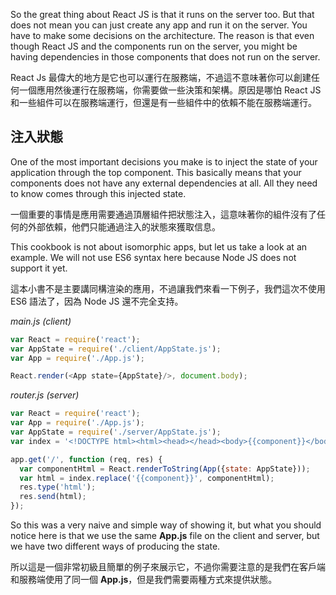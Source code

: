﻿So the great thing about React JS is that it runs on the server too. But that does not mean you can just create any app and run it on the server. You have to make some decisions on the architecture. The reason is that even though React JS and the components run on the server, you might be having dependencies in those components that does not run on the server.

React Js 最偉大的地方是它也可以運行在服務端，不過這不意味著你可以創建任何一個應用然後運行在服務端，你需要做一些決策和架構。原因是哪怕 React JS 和一些組件可以在服務端運行，但還是有一些組件中的依賴不能在服務端運行。

## 注入狀態
One of the most important decisions you make is to inject the state of your application through the top component. This basically means that your components does not have any external dependencies at all. All they need to know comes through this injected state.

一個重要的事情是應用需要通過頂層組件把狀態注入，這意味著你的組件沒有了任何的外部依賴，他們只能通過注入的狀態來獲取信息。

This cookbook is not about isomorphic apps, but let us take a look at an example. We will not use ES6 syntax here because Node JS does not support it yet.

這本小書不是主要講同構渲染的應用，不過讓我們來看一下例子，我們這次不使用 ES6 語法了，因為 Node JS 還不完全支持。

*main.js (client)*
```javascript
var React = require('react');
var AppState = require('./client/AppState.js');
var App = require('./App.js');

React.render(<App state={AppState}/>, document.body);
```

*router.js (server)*
```javascript
var React = require('react');
var App = require('./App.js');
var AppState = require('./server/AppState.js');
var index = '<!DOCTYPE html><html><head></head><body>{{component}}</body></html>';

app.get('/', function (req, res) {
  var componentHtml = React.renderToString(App({state: AppState}));
  var html = index.replace('{{component}}', componentHtml);
  res.type('html');
  res.send(html);
});
```

So this was a very naive and simple way of showing it, but what you should notice here is that we use the same **App.js** file on the client and server, but we have two different ways of producing the state.

所以這是一個非常初級且簡單的例子來展示它，不過你需要注意的是我們在客戶端和服務端使用了同一個 **App.js**，但是我們需要兩種方式來提供狀態。